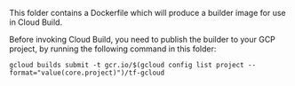 This folder contains a Dockerfile which will produce a builder image for use in Cloud Build.

Before invoking Cloud Build, you need to publish the builder to your GCP project, by running the following command in this folder:
```
gcloud builds submit -t gcr.io/$(gcloud config list project --format="value(core.project)")/tf-gcloud
```